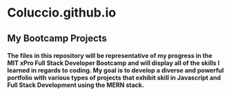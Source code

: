 # Coluccio.github.io

## My Bootcamp Projects

#### The files in this repository will be representative of my progress in the MIT xPro Full Stack Developer Bootcamp and will display all of the skills I learned in regards to coding. My goal is to develop a diverse and powerful portfolio with various types of projects that exhibit skill in Javascript and Full Stack Development using the MERN stack.
